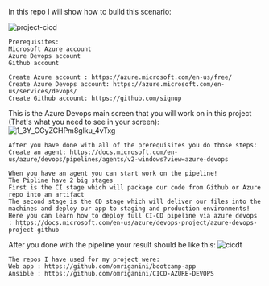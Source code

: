 In this repo I will show how to build this scenario:

![project-cicd](https://user-images.githubusercontent.com/105926044/177007243-a7574611-729e-4168-b1c9-6f81862fe242.png)


```
Prerequisites:
Microsoft Azure account
Azure Devops account
Github account
```


```
Create Azure account : https://azure.microsoft.com/en-us/free/
Create Azure Devops account: https://azure.microsoft.com/en-us/services/devops/
Create Github account: https://github.com/signup
```

This is the Azure Devops main screen that you will work on in this project (That's what you need to see in your screen):
![1_3Y_CGyZCHPm8glku_4vTxg](https://user-images.githubusercontent.com/105926044/177007841-803b1a53-8b6d-4153-8e47-3caec8aa54d5.png)


```
After you have done with all of the prerequisites you do those steps:
Create an agent: https://docs.microsoft.com/en-us/azure/devops/pipelines/agents/v2-windows?view=azure-devops
```

```
When you have an agent you can start work on the pipeline!
The Pipline have 2 big stages
First is the CI stage which will package our code from Github or Azure repo into an artifact
The second stage is the CD stage which will deliver our files into the machines and deploy our app to staging and production environments!
Here you can learn how to deploy full CI-CD pipeline via azure devops : https://docs.microsoft.com/en-us/azure/devops-project/azure-devops-project-github
```

After you done with the pipeline your result should be like this:
![cicdt](https://user-images.githubusercontent.com/105926044/177008367-d0ae0e3b-0267-4bd9-8f23-62a474401adc.jpg)


```
The repos I have used for my project were:
Web app : https://github.com/omriganini/bootcamp-app
Ansible : https://github.com/omriganini/CICD-AZURE-DEVOPS
```

